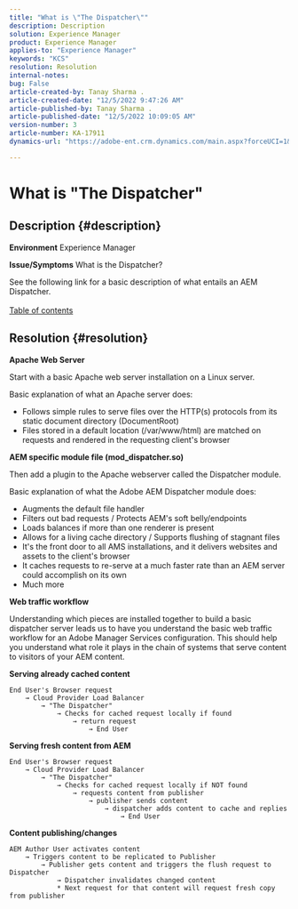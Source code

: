 ```yaml
---
title: "What is \"The Dispatcher\""
description: Description
solution: Experience Manager
product: Experience Manager
applies-to: "Experience Manager"
keywords: "KCS"
resolution: Resolution
internal-notes: 
bug: False
article-created-by: Tanay Sharma .
article-created-date: "12/5/2022 9:47:26 AM"
article-published-by: Tanay Sharma .
article-published-date: "12/5/2022 10:09:05 AM"
version-number: 3
article-number: KA-17911
dynamics-url: "https://adobe-ent.crm.dynamics.com/main.aspx?forceUCI=1&pagetype=entityrecord&etn=knowledgearticle&id=a57eedce-8174-ed11-81aa-6045bd006239"

---
```

# What is "The Dispatcher"

## Description {#description}

<b>Environment</b>
Experience Manager


<b>Issue/Symptoms</b>
What is the Dispatcher?

See the following link for a basic description of what entails an AEM Dispatcher.
<br> <br>[Table of contents](https://experienceleague.adobe.com/docs/experience-cloud-kcs/kbarticles/KA-17490.html)

## Resolution {#resolution}


<b>Apache Web Server</b>

Start with a basic Apache web server installation on a Linux server.

Basic explanation of what an Apache server does:

- Follows simple rules to serve files over the HTTP(s) protocols from its static document directory (DocumentRoot)
- Files stored in a default location (/var/www/html) are matched on requests and rendered in the requesting client's browser




<b>AEM specific module file (mod_dispatcher.so)</b>

Then add a plugin to the Apache webserver called the Dispatcher module.

Basic explanation of what the Adobe AEM Dispatcher module does:

- Augments the default file handler
- Filters out bad requests / Protects AEM's soft belly/endpoints
- Loads balances if more than one renderer is present
- Allows for a living cache directory / Supports flushing of stagnant files
- It's the front door to all AMS installations, and it delivers websites and assets to the client's browser
- It caches requests to re-serve at a much faster rate than an AEM server could accomplish on its own
- Much more




<b>Web traffic workflow</b>

Understanding which pieces are installed together to build a basic dispatcher server leads us to have you understand the basic web traffic workflow for an Adobe Manager Services configuration.
This should help you understand what role it plays in the chain of systems that serve content to visitors of your AEM content.

<b>Serving already cached content</b>


```
End User's Browser request 
    → Cloud Provider Load Balancer 
        → "The Dispatcher" 
            → Checks for cached request locally if found 
                → return request 
                    → End User
```


<b>Serving fresh content from AEM</b>


```
End User's Browser request 
    → Cloud Provider Load Balancer 
        → "The Dispatcher" 
            → Checks for cached request locally if NOT found 
                → requests content from publisher 
                    → publisher sends content 
                        → dispatcher adds content to cache and replies 
                            → End User
```


<b>Content publishing/changes</b>


```
AEM Author User activates content 
    → Triggers content to be replicated to Publisher 
        → Publisher gets content and triggers the flush request to Dispatcher 
            → Dispatcher invalidates changed content 
            * Next request for that content will request fresh copy from publisher
```

